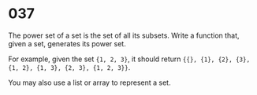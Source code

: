 [_metadata_:number]:-      "37"
[_metadata_:difficulty]:-  "Easy"
[_metadata_:asker]:-       "Google"
[_metadata_:tags]:-        "set subset"

# 037

The power set of a set is the set of all its subsets. Write a function that, given a set, generates its power set.

For example, given the set `{1, 2, 3}`, it should return `{{}, {1}, {2}, {3}, {1, 2}, {1, 3}, {2, 3}, {1, 2, 3}}`.

You may also use a list or array to represent a set.
